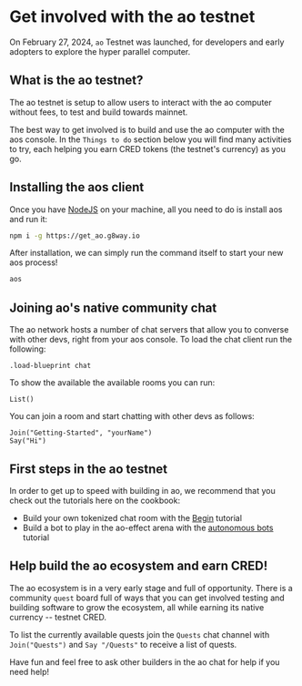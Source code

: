 # Get involved with the ao testnet

On February 27, 2024, `ao` Testnet was launched, for developers and early adopters to explore the hyper parallel computer.

## What is the ao testnet?

The ao testnet is setup to allow users to interact with the ao computer without fees, to test and build towards mainnet.

The best way to get involved is to build and use the ao computer with the aos console. In the `Things to do` section below you will find many activities to try, each helping you earn CRED tokens (the testnet's currency) as you go.

## Installing the aos client

Once you have [NodeJS](https://nodejs.org) on your machine, all you need to do is install aos and run it:

```sh
npm i -g https://get_ao.g8way.io
```

After installation, we can simply run the command itself to start your new aos process!

```sh
aos
```

## Joining ao's native community chat

The ao network hosts a number of chat servers that allow you to converse with other devs, right from your aos console. To load the chat client run the following:

```
.load-blueprint chat
```

To show the available the available rooms you can run:

```
List()
```

You can join a room and start chatting with other devs as follows:

```
Join("Getting-Started", "yourName")
Say("Hi")
```

## First steps in the ao testnet

In order to get up to speed with building in ao, we recommend that you check out the tutorials here on the cookbook:

- Build your own tokenized chat room with the [Begin](/tutorials/begin/) tutorial
- Build a bot to play in the ao-effect arena with the [autonomous bots](/tutorials/bots-and-games/) tutorial

## Help build the ao ecosystem and earn CRED!

The ao ecosystem is in a very early stage and full of opportunity. There is a community `quest` board full of ways that you can get involved testing and building software to grow the ecosystem, all while earning its native currency -- testnet CRED.

To list the currently available quests join the `Quests` chat channel with `Join("Quests")` and `Say "/Quests"` to receive a list of quests.

Have fun and feel free to ask other builders in the ao chat for help if you need help!
